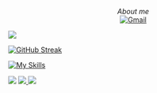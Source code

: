 <p align="center">
    <i>About me</i><br/>
    <a href="mailto:.com">
        <img src="https://img.shields.io/badge/gmail-blue?style=flat-square&logo=gmail" alt="Gmail">
    </a>
</p>

<img src="https://github-readme-stats.vercel.app/api?username=toLuc57&show_icons=true&icon_color=CE1D2D" />

[![GitHub Streak](https://streak-stats.demolab.com/?user=toLuc57&theme=dark)](https://github.com/toLuc57?tab=repositories)

[![My Skills](https://skillicons.dev/icons?i=python,cs,java,git,github,postgres,mysql,nodejs,docker)](https://github.com/toLuc57)

<img src= "http://github-profile-summary-cards.vercel.app/api/cards/most-commit-language?username=toLuc57&theme=radical"/>

<a href="https://github.com/toLuc57">
    <img src="https://github-readme-stats.vercel.app/api/top-langs/?username=toLuc57&langs_count=10&exclude_repo=&hide=jupyter%20notebook,vim%20script,cmake,makefile,batchfile,emacs%20lisp,css,html&layout=compact&card_width=699&hide_border=true&theme=transparent" />
  </a>
<img src="https://raw.githubusercontent.com/trinib/trinib/snake/github-contribution-grid-snake-dark.svg">
</div>
